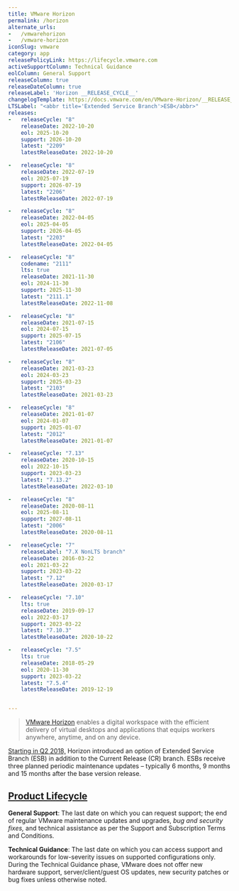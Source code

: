 ```yaml
---
title: VMware Horizon
permalink: /horizon
alternate_urls:
-   /vmwarehorizon
-   /vmware-horizon
iconSlug: vmware
category: app
releasePolicyLink: https://lifecycle.vmware.com
activeSupportColumn: Technical Guidance
eolColumn: General Support
releaseColumn: true
releaseDateColumn: true
releaseLabel: 'Horizon __RELEASE_CYCLE__'
changelogTemplate: https://docs.vmware.com/en/VMware-Horizon/__RELEASE_CYCLE__-__LATEST__/rn/vmware-horizon-__RELEASE_CYCLE__-{{"__LATEST__"|replace:'.',''}}-release-notes/index.html
LTSLabel: "<abbr title='Extended Service Branch'>ESB</abbr>"
releases:
-   releaseCycle: "8"
    releaseDate: 2022-10-20
    eol: 2025-10-20
    support: 2026-10-20
    latest: "2209"
    latestReleaseDate: 2022-10-20

-   releaseCycle: "8"
    releaseDate: 2022-07-19
    eol: 2025-07-19
    support: 2026-07-19
    latest: "2206"
    latestReleaseDate: 2022-07-19

-   releaseCycle: "8"
    releaseDate: 2022-04-05
    eol: 2025-04-05
    support: 2026-04-05
    latest: "2203"
    latestReleaseDate: 2022-04-05

-   releaseCycle: "8"
    codename: "2111"
    lts: true
    releaseDate: 2021-11-30
    eol: 2024-11-30
    support: 2025-11-30
    latest: "2111.1"
    latestReleaseDate: 2022-11-08

-   releaseCycle: "8"
    releaseDate: 2021-07-15
    eol: 2024-07-15
    support: 2025-07-15
    latest: "2106"
    latestReleaseDate: 2021-07-05

-   releaseCycle: "8"
    releaseDate: 2021-03-23
    eol: 2024-03-23
    support: 2025-03-23
    latest: "2103"
    latestReleaseDate: 2021-03-23

-   releaseCycle: "8"
    releaseDate: 2021-01-07
    eol: 2024-01-07
    support: 2025-01-07
    latest: "2012"
    latestReleaseDate: 2021-01-07

-   releaseCycle: "7.13"
    releaseDate: 2020-10-15
    eol: 2022-10-15
    support: 2023-03-23
    latest: "7.13.2"
    latestReleaseDate: 2022-03-10

-   releaseCycle: "8"
    releaseDate: 2020-08-11
    eol: 2025-08-11
    support: 2027-08-11
    latest: "2006"
    latestReleaseDate: 2020-08-11

-   releaseCycle: "7"
    releaseLabel: "7.X NonLTS branch"
    releaseDate: 2016-03-22
    eol: 2021-03-22
    support: 2023-03-22
    latest: "7.12"
    latestReleaseDate: 2020-03-17

-   releaseCycle: "7.10"
    lts: true
    releaseDate: 2019-09-17
    eol: 2022-03-17
    support: 2023-03-22
    latest: "7.10.3"
    latestReleaseDate: 2020-10-22

-   releaseCycle: "7.5"
    lts: true
    releaseDate: 2018-05-29
    eol: 2020-11-30
    support: 2023-03-22
    latest: "7.5.4"
    latestReleaseDate: 2019-12-19


---
```


> [VMware Horizon](https://www.vmware.com/products/horizon.html) enables a digital workspace with the efficient delivery of virtual desktops and applications that equips workers anywhere, anytime, and on any device.

[Starting in Q2 2018,](https://kb.vmware.com/s/article/52845) Horizon introduced an option of Extended Service Branch (ESB) in addition to the Current Release (CR) branch.  ESBs receive three planned periodic maintenance updates – typically 6 months, 9 months and 15 months after the base version release.

## [Product Lifecycle](https://lifecycle.vmware.com/)

**General Support**: The last date on which you can request support; the end of regular VMware maintenance updates and upgrades, _bug and security fixes,_ and technical assistance as per the Support and Subscription Terms and Conditions.

**Technical Guidance**: The last date on which you can access support and workarounds for low-severity issues on supported configurations only. During the Technical Guidance phase, VMware does not offer new hardware support, server/client/guest OS updates, new security patches or bug fixes unless otherwise noted.
